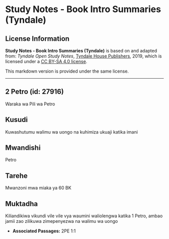 # Study Notes - Book Intro Summaries (Tyndale)

## License Information

**Study Notes - Book Intro Summaries (Tyndale)** is based on and adapted from: _Tyndale Open Study Notes_, [Tyndale House Publishers](https://tyndaleopenresources.com/), 2019, which is licensed under a [CC BY-SA 4.0 license](https://creativecommons.org/licenses/by-sa/4.0/legalcode.en).

This markdown version is provided under the same license.



--------------------------------

## 2 Petro (id: 27916)

Waraka wa Pili wa Petro

Kusudi
------

Kuwashutumu walimu wa uongo na kuhimiza ukuaji katika imani

Mwandishi
---------

Petro

Tarehe
------

Mwanzoni mwa miaka ya 60 BK

Muktadha
--------

Kiliandikiwa vikundi vile vile vya waumini waliolengwa katika 1 Petro, ambao jamii zao zilikuwa zimepenyezwa na walimu wa uongo

* **Associated Passages:** 2PE 1:1

